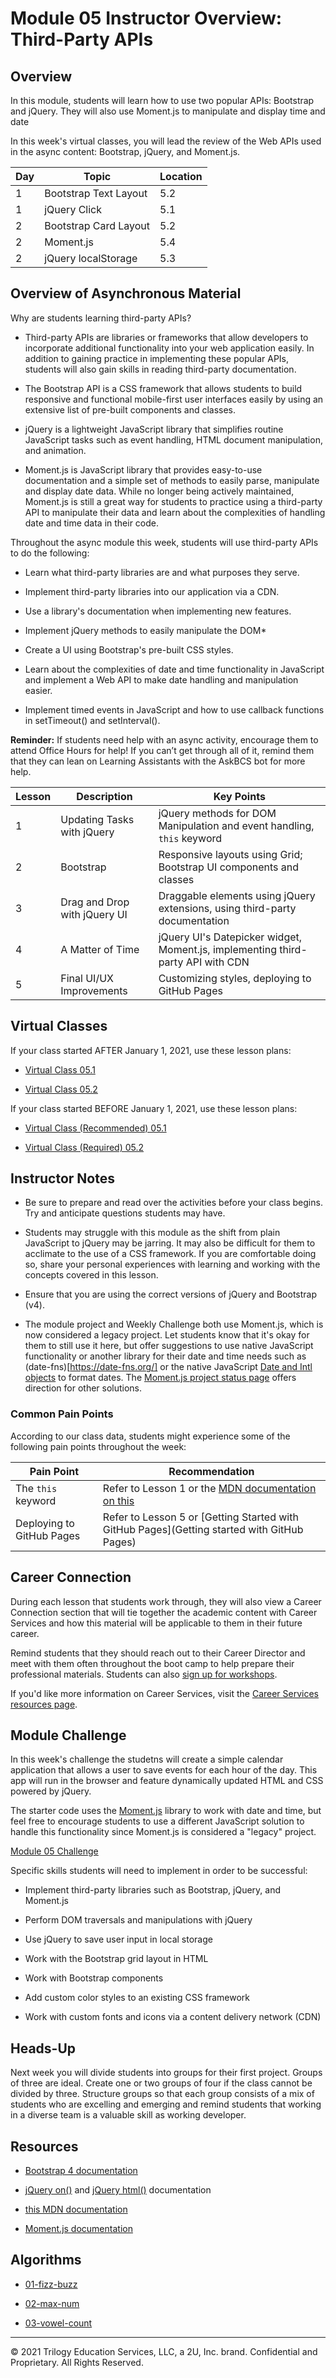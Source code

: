 # Module 05 Instructor Overview: Third-Party APIs

## Overview

In this module, students will learn how to use two popular APIs: Bootstrap and jQuery. They will also use Moment.js to manipulate and display time and date 

In this week's virtual classes, you will lead the review of the Web APIs used in the async content: Bootstrap, jQuery, and Moment.js. 

| Day  | Topic                  | Location |
| ---  | ---                    | ---      |
| 1    | Bootstrap Text Layout  | 5.2      |
| 1    | jQuery Click           | 5.1      |
| 2    | Bootstrap Card Layout  | 5.2      |
| 2    | Moment.js              | 5.4      |
| 2    | jQuery localStorage    | 5.3      |

## Overview of Asynchronous Material 

Why are students learning third-party APIs?

* Third-party APIs are libraries or frameworks that allow developers to incorporate additional functionality into your web application easily. In addition to gaining practice in implementing these popular APIs, students will also gain skills in reading third-party documentation.

* The Bootstrap API is a CSS framework that allows students to build responsive and functional mobile-first user interfaces easily by using an extensive list of pre-built components and classes. 

* jQuery is a lightweight JavaScript library that simplifies routine JavaScript tasks such as event handling, HTML document manipulation, and animation.

* Moment.js is JavaScript library that provides easy-to-use documentation and a simple set of methods to easily parse, manipulate and display date data. While no longer being actively maintained, Moment.js is still a great way for students to practice using a third-party API to manipulate their data and learn about the complexities of handling date and time data in their code.  

Throughout the async module this week, students will use third-party APIs to do the following:

* Learn what third-party libraries are and what purposes they serve.

* Implement third-party libraries into our application via a CDN.

* Use a library's documentation when implementing new features.

* Implement jQuery methods to easily manipulate the DOM*

* Create a UI using Bootstrap's pre-built CSS styles.

* Learn about the complexities of date and time functionality in JavaScript and implement a Web API to make date handling and manipulation easier.

* Implement timed events in JavaScript and how to use callback functions in setTimeout() and setInterval().


**Reminder:** If students need help with an async activity, encourage them to attend Office Hours for help! If you can’t get through all of it, remind them that they can lean on Learning Assistants with the AskBCS bot for more help.

| Lesson           | Description                    | Key Points                                                                      |
| ---              | ---                            | ---                                                                             |
| 1                | Updating Tasks with jQuery     | jQuery methods for DOM Manipulation and event handling, `this` keyword          |
| 2                | Bootstrap                      | Responsive layouts using Grid; Bootstrap UI components and classes              |   
| 3                | Drag and Drop with jQuery UI   | Draggable elements using jQuery extensions, using third-party documentation     | 
| 4                | A Matter of Time               | jQuery UI's Datepicker widget, Moment.js, implementing third-party API with CDN |
| 5                | Final UI/UX Improvements       | Customizing styles, deploying to GitHub Pages                                   |

## Virtual Classes

If your class started AFTER January 1, 2021, use these lesson plans:

* [Virtual Class 05.1](./05.1-REQUIRED.md)

* [Virtual Class 05.2](./05.2-REQUIRED.md)

If your class started BEFORE January 1, 2021, use these lesson plans:

* [Virtual Class (Recommended) 05.1](./05.1-RECOMMENDED.md)

* [Virtual Class (Required) 05.2](./05.2-REQUIRED.md)

## Instructor Notes

* Be sure to prepare and read over the activities before your class begins. Try and anticipate questions students may have.

* Students may struggle with this module as the shift from plain JavaScript to jQuery may be jarring. It may also be difficult for them to acclimate to the use of a CSS framework. If you are comfortable doing so, share your personal experiences with learning and working with the concepts covered in this lesson.

* Ensure that you are using the correct versions of jQuery and Bootstrap (v4).

* The module project and Weekly Challenge both use Moment.js, which is now considered a legacy project. Let students know that it's okay for them to still use it here, but offer suggestions to use native JavaScript functionality or another library for their date and time needs such as (date-fns)[https://date-fns.org/] or the native JavaScript [Date and Intl objects](https://developer.mozilla.org/en-US/docs/Web/JavaScript/Reference/Global_Objects/Date) to format dates. The [Moment.js project status page](https://momentjs.com/docs/#/-project-status/) offers direction for other solutions. 

### Common Pain Points

According to our class data, students might experience some of the following pain points throughout the week:

| Pain Point                          | Recommendation       |
| ---                                 | ---                  |
| The `this` keyword                  | Refer to Lesson 1 or the [MDN documentation on this](https://developer.mozilla.org/en-US/docs/Web/JavaScript/Reference/Operators/this) |
| Deploying to GitHub Pages          | Refer to Lesson 5 or [Getting Started with GitHub Pages](Getting started with GitHub Pages)

## Career Connection

During each lesson that students work through, they will also view a Career Connection section that will tie together the academic content with Career Services and how this material will be applicable to them in their future career.

Remind students that they should reach out to their Career Director and meet with them often throughout the boot camp to help prepare their professional materials. Students can also [sign up for workshops](https://careerservicesonlineevents.splashthat.com/).

If you'd like more information on Career Services, visit the [Career Services resources page](https://mycareerspot.org/).

## Module Challenge

In this week's challenge the studetns will create a simple calendar application that allows a user to save events for each hour of the day. This app will run in the browser and feature dynamically updated HTML and CSS powered by jQuery.

The starter code uses the [Moment.js](https://momentjs.com/) library to work with date and time, but feel free to encourage students to use a different JavaScript solution to handle this functionality since Moment.js is considered a "legacy" project.

[Module 05 Challenge](../../01-Class-Content/{05-Third-Party-APIs/02-Challenge)

Specific skills students will need to implement in order to be successful:

* Implement third-party libraries such as Bootstrap, jQuery, and Moment.js

* Perform DOM traversals and manipulations with jQuery

* Use jQuery to save user input in local storage

* Work with the Bootstrap grid layout in HTML

* Work with Bootstrap components

* Add custom color styles to an existing CSS framework

* Work with custom fonts and icons via a content delivery network (CDN)

## Heads-Up

Next week you will divide students into groups for their first project. Groups of three are ideal. Create one or two groups of four if the class cannot be divided by three. Structure groups so that each group consists of a mix of students who are excelling and emerging and remind students that working in a diverse team is a valuable skill as working developer. 

## Resources

* [Bootstrap 4 documentation](https://getbootstrap.com/docs/4.3/getting-started/introduction/)

* [jQuery on()](https://api.jquery.com/on/) and [jQuery html()](https://api.jquery.com/html/) documentation

* [this MDN documentation](https://developer.mozilla.org/en-US/docs/Web/JavaScript/Reference/Operators/this)

* [Moment.js documentation](https://momentjs.com/docs/)

## Algorithms

* [01-fizz-buzz](../../01-Class-Content/05-Third-Party-APIs/03-Algorithms/01-fizz-buzz)

* [02-max-num](../../01-Class-Content/05-Third-Party-APIs/03-Algorithms/02-max-num)

* [03-vowel-count](../../01-Class-Content/05-Third-Party-APIs/03-Algorithms/03-vowel-count)

---
© 2021 Trilogy Education Services, LLC, a 2U, Inc. brand.  Confidential and Proprietary.  All Rights Reserved.

